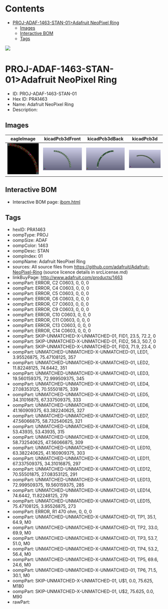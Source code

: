 



Contents
========

* [PROJ-ADAF-1463-STAN-01>Adafruit NeoPixel Ring](#proj-adaf-1463-stan-01adafruit-neopixel-ring)
	* [Images](#images)
	* [Interactive BOM](#interactive-bom)
	* [Tags](#tags)
  
![][im]
# PROJ-ADAF-1463-STAN-01>Adafruit NeoPixel Ring

- ID: PROJ-ADAF-1463-STAN-01
- Hex ID: PRA1463
- Name: Adafruit NeoPixel Ring
- Description: 

## Images
  
  

|eagleImage|kicadPcb3dFront|kicadPcb3dBack|kicadPcb3d|
| :---: | :---: | :---: | :---: |
|[![eagleImage](eagleImage_140.png)](eagleImage_600.png)|[![kicadPcb3dFront](kicadPcb3dFront_140.png)](kicadPcb3dFront_600.png)|[![kicadPcb3dBack](kicadPcb3dBack_140.png)](kicadPcb3dBack_600.png)|[![kicadPcb3d](kicadPcb3d_140.png)](kicadPcb3d_600.png)|

## Interactive BOM

- Interactive BOM page: [ibom.html](kicad/bom/ibom.html)

## Tags

- hexID: PRA1463
- oompType: PROJ
- oompSize: ADAF
- oompColor: 1463
- oompDesc: STAN
- oompIndex: 01
- oompName: Adafruit NeoPixel Ring
- sources: All source files from https://github.com/adafruit/Adafruit-NeoPixel-Ring (source licence details in srcLicense.md)
- linkBuyPage: http://www.adafruit.com/products/1463
- oompPart: ERROR, C2  C0603, 0, 0, 0
- oompPart: ERROR, C4  C0603, 0, 0, 0
- oompPart: ERROR, C5  C0603, 0, 0, 0
- oompPart: ERROR, C6  C0603, 0, 0, 0
- oompPart: ERROR, C7  C0603, 0, 0, 0
- oompPart: ERROR, C9  C0603, 0, 0, 0
- oompPart: ERROR, C10  C0603, 0, 0, 0
- oompPart: ERROR, C11  C0603, 0, 0, 0
- oompPart: ERROR, C13  C0603, 0, 0, 0
- oompPart: ERROR, C14  C0603, 0, 0, 0
- oompPart: SKIP-UNMATCHED-X-UNMATCHED-01, FID1, 23.5, 72.2, 0
- oompPart: SKIP-UNMATCHED-X-UNMATCHED-01, FID2, 56.3, 50.7, 0
- oompPart: SKIP-UNMATCHED-X-UNMATCHED-01, FID3, 71.9, 23.4, 0
- oompPart: UNMATCHED-UNMATCHED-X-UNMATCHED-01, LED1, 3.95526875, 75.47108125, 357
- oompPart: UNMATCHED-UNMATCHED-X-UNMATCHED-01, LED2, 11.82248125, 74.6442, 351
- oompPart: UNMATCHED-UNMATCHED-X-UNMATCHED-01, LED3, 19.560159375, 72.999509375, 345
- oompPart: UNMATCHED-UNMATCHED-X-UNMATCHED-01, LED4, 27.08353125, 70.55501875, 339
- oompPart: UNMATCHED-UNMATCHED-X-UNMATCHED-01, LED5, 34.31016875, 67.337509375, 333
- oompPart: UNMATCHED-UNMATCHED-X-UNMATCHED-01, LED6, 41.160909375, 63.382240625, 327
- oompPart: UNMATCHED-UNMATCHED-X-UNMATCHED-01, LED7, 47.56066875, 58.732540625, 321
- oompPart: UNMATCHED-UNMATCHED-X-UNMATCHED-01, LED8, 53.43935, 53.43935, 315
- oompPart: UNMATCHED-UNMATCHED-X-UNMATCHED-01, LED9, 58.732540625, 47.56066875, 309
- oompPart: UNMATCHED-UNMATCHED-X-UNMATCHED-01, LED10, 63.382240625, 41.160909375, 303
- oompPart: UNMATCHED-UNMATCHED-X-UNMATCHED-01, LED11, 67.337509375, 34.31016875, 297
- oompPart: UNMATCHED-UNMATCHED-X-UNMATCHED-01, LED12, 70.55501875, 27.08353125, 291
- oompPart: UNMATCHED-UNMATCHED-X-UNMATCHED-01, LED13, 72.999509375, 19.560159375, 285
- oompPart: UNMATCHED-UNMATCHED-X-UNMATCHED-01, LED14, 74.6442, 11.82248125, 279
- oompPart: UNMATCHED-UNMATCHED-X-UNMATCHED-01, LED15, 75.47108125, 3.95526875, 273
- oompPart: ERROR, R1 470 ohm, 0, 0, 0
- oompPart: UNMATCHED-UNMATCHED-X-UNMATCHED-01, TP1, 35.1, 64.9, M0
- oompPart: UNMATCHED-UNMATCHED-X-UNMATCHED-01, TP2, 33.0, 69.9, M0
- oompPart: UNMATCHED-UNMATCHED-X-UNMATCHED-01, TP3, 53.7, 51.0, M0
- oompPart: UNMATCHED-UNMATCHED-X-UNMATCHED-01, TP4, 53.2, 56.4, M0
- oompPart: UNMATCHED-UNMATCHED-X-UNMATCHED-01, TP5, 69.6, 24.6, M0
- oompPart: UNMATCHED-UNMATCHED-X-UNMATCHED-01, TP6, 71.5, 30.1, M0
- oompPart: SKIP-UNMATCHED-X-UNMATCHED-01, U$1, 0.0, 75.625, M180
- oompPart: SKIP-UNMATCHED-X-UNMATCHED-01, U$2, 75.625, 0.0, M90
- rawPart: 



[im]: kicadPcb3d_450.png
